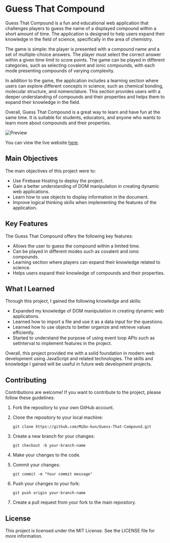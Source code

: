 # Guess That Compound

Guess That Compound is a fun and educational web application that challenges players to guess the name of a displayed compound within a short amount of time. The application is designed to help users expand their knowledge in the field of science, specifically in the area of chemistry.

The game is simple: the player is presented with a compound name and a set of multiple-choice answers. The player must select the correct answer within a given time limit to score points. The game can be played in different categories, such as selecting covalent and ionic compounds, with each mode presenting compounds of varying complexity.

In addition to the game, the application includes a learning section where users can explore different concepts in science, such as chemical bonding, molecular structure, and nomenclature. This section provides users with a deeper understanding of compounds and their properties and helps them to expand their knowledge in the field.

Overall, Guess That Compound is a great way to learn and have fun at the same time. It is suitable for students, educators, and anyone who wants to learn more about compounds and their properties.

![Preview](https://lh3.googleusercontent.com/pw/AJFCJaW80SMGzjSeodtN5urxtm5zK8GClXnOQXHMY55XqCQSMiXqUfoX4OZh7x8UL_yOIBOKNf7jFonzTpXq2ZgRh2pimly62ZNfEomnPbPXOpCoWJg0ltsWSqEJgRtFyf6pWQZa4Ym8G9Q0aOf-b4nsV1Up=w1365-h607-s-no)

You can view the live website [here](https://guess-that-compound.web.app/).

## Main Objectives

The main objectives of this project were to:

- Use Firebase Hosting to deploy the project.
- Gain a better understanding of DOM manipulation in creating dynamic web applications.
- Learn how to use objects to display information in the document.
- Improve logical thinking skills when implementing the features of the application.

## Key Features

The Guess That Compound offers the following key features:

- Allows the user to guess the compound within a limited time.
- Can be played in different modes such as covalent and ionic compounds.
- Learning section where players can expand their knowledge related to science.
- Helps users expand their knowledge of compounds and their properties.

## What I Learned

Through this project, I gained the following knowledge and skills:

- Expanded my knowledge of DOM manipulation in creating dynamic web applications.
- Learned how to import a file and use it as a data input for the questions.
- Learned how to use objects to better organize and retrieve values efficiently.
- Started to understand the purpose of using event loop APIs such as setInterval to implement features in the project.

Overall, this project provided me with a solid foundation in modern web development using JavaScript and related technologies. The skills and knowledge I gained will be useful in future web development projects.

## Contributing

Contributions are welcome! If you want to contribute to the project, please follow these guidelines:

1. Fork the repository to your own GitHub account.

2. Clone the repository to your local machine:

   `git clone https://github.com/MiDo-kun/Guess-That-Compound.git`

3. Create a new branch for your changes:

   `git checkout -b your-branch-name`

4. Make your changes to the code.

5. Commit your changes:

   `git commit -m "Your commit message"`

6. Push your changes to your fork:

   `git push origin your-branch-name`

7. Create a pull request from your fork to the main repository.

## License

This project is licensed under the MIT License. See the LICENSE file for more information.
